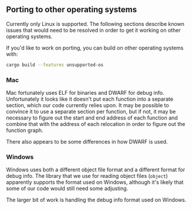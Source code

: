 ## Porting to other operating systems

Currently only Linux is supported. The following sections describe known issues that would need to
be resolved in order to get it working on other operating systems.

If you'd like to work on porting, you can build on other operating systems with:

```bash
cargo build --features unsupported-os
```

### Mac

Mac fortunately uses ELF for binaries and DWARF for debug info. Unfortunately it looks like it
doesn't put each function into a separate section, which our code currently relies upon. It may be
possible to convince it to use a separate section per function, but if not, it may be necessary to
figure out the start and end address of each function and combine that with the address of each
relocation in order to figure out the function graph.

There also appears to be some differences in how DWARF is used.

### Windows

Windows uses both a different object file format and a different format for debug info. The library
that we use for reading object files (`object`) apparently supports the format used on Windows,
although it's likely that some of our code would still need some adjusting.

The larger bit of work is handling the debug info format used on Windows.
